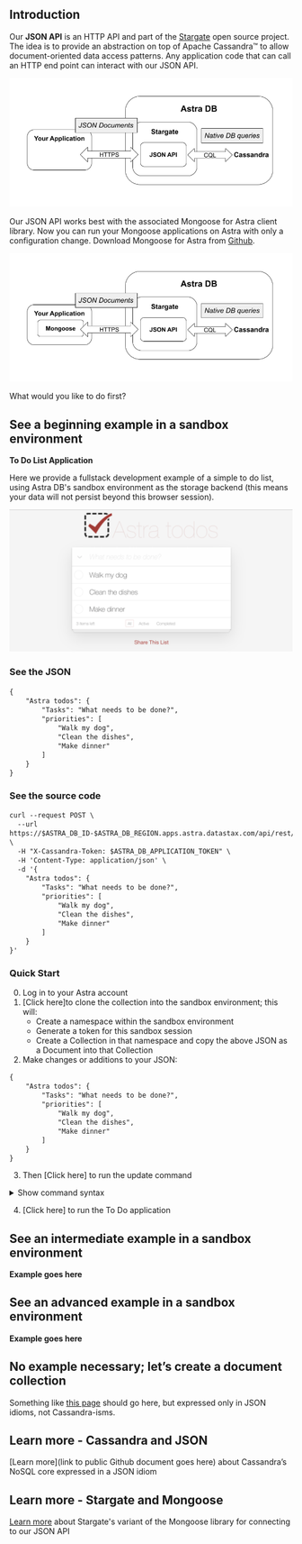 ## Introduction

Our **JSON API** is an HTTP API and part of the [Stargate](https://stargate.io) open source project. The idea is to provide an abstraction on top of Apache Cassandra™ to allow document-oriented data access patterns. Any application code that can call an HTTP end point can interact with our JSON API.

![JSON API architecture](JSON_API_arch.png)

Our JSON API works best with the associated Mongoose for Astra client library. Now you can run your Mongoose applications on Astra with only a configuration change. Download Mongoose for Astra from [Github](https://github.com/stargate/stargate-mongoose).

![JSON API architecture with Mongoose](JSON_API_mongoose.png)

What would you like to do first?

## See a beginning example in a sandbox environment
**To Do List Application**
  
Here we provide a fullstack development example of a simple to do list, using Astra DB's sandbox environment as the storage backend (this means your data will not persist beyond this browser session).

![TO DO List](to_do_list.png)

### See the JSON

```
{
	"Astra todos": {
		"Tasks": "What needs to be done?",
		"priorities": [
			"Walk my dog",
			"Clean the dishes",
			"Make dinner"
		]
	}
}
```

### See the source code

```
curl --request POST \
  --url https://$ASTRA_DB_ID-$ASTRA_DB_REGION.apps.astra.datastax.com/api/rest/v2/namespaces/$ASTRA_DB_KEYSPACE/collections/to_do \
  -H "X-Cassandra-Token: $ASTRA_DB_APPLICATION_TOKEN" \
  -H 'Content-Type: application/json' \
  -d '{
	"Astra todos": {
		"Tasks": "What needs to be done?",
		"priorities": [
			"Walk my dog",
			"Clean the dishes",
			"Make dinner"
		]
	}
}'
  ```

### Quick Start

0. Log in to your Astra account
1. [Click here]to clone the collection into the sandbox environment; this will:
    * Create a namespace within the sandbox environment
    * Generate a token for this sandbox session
    * Create a Collection in that namespace and copy the above JSON as a Document into that Collection
2. Make changes or additions to your JSON:

```
{
	"Astra todos": {
		"Tasks": "What needs to be done?",
		"priorities": [
			"Walk my dog",
			"Clean the dishes",
			"Make dinner"
		]
	}
}
```
3. Then [Click here] to run the update command
<details>
	<summary>Show command syntax</summary>
	let doc = await Sandbox.namespace.collection.document.findOneAndUpdate(filter, update, {new: true});
</details>

4. [Click here] to run the To Do application



## See an intermediate example in a sandbox environment

**Example goes here**


## See an advanced example in a sandbox environment

**Example goes here**

## No example necessary; let’s create a document collection

Something like [this page](https://github.com/DataStax-Examples/sample-app-template/blob/master/GETTING_STARTED.md#create-an-astra-db) should go here, but expressed only in JSON idioms, not Cassandra-isms.

## Learn more - Cassandra and JSON

[Learn more](link to public Github document goes here) about Cassandra’s NoSQL core expressed in a JSON idiom

## Learn more - Stargate and Mongoose

[Learn more](https://github.com/stargate/stargate-mongoose) about Stargate's variant of the Mongoose library for connecting to our JSON API
